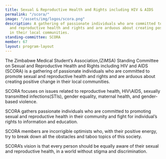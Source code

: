 ```yaml
---
title: Sexual & Reproductive Health and Rights including HIV & AIDS
permalink: "/scora/"
image: "/assets/img/logos/scora.png"
description: A gathering of passionate individuals who are committed to promote sexual
  and reproductive health and rights and are arduous about creating positive change
  in their local communities.
standing-committee: SCORA
member: 67
layout: program-layout
---
```


The Zimbabwe Medical Student’s Association,(ZiMSA) Standing Committee on Sexual and Reproductive Health and Rights including HIV and AIDS (SCORA) is a gathering of passionate individuals who are committed to promote sexual and
reproductive health and rights and are arduous about creating positive change in their local communities.

SCORA focuses on issues related to reproductive health, HIV\AIDS, sexually transmitted infections(STIs), gender equality, maternal health, and gender-based violence.


SCORA gathers passionate individuals who are committed to promoting sexual and reproductive health in their community and fight for individual’s rights to information and education. 

SCORA members are incorrigible optimists who, with their positive energy, try to break down all the obstacles and taboo
topics of this society. 

SCORA’s vision is that every
person should be equally aware of their sexual and reproductive health, in a world without stigma and
discrimination.